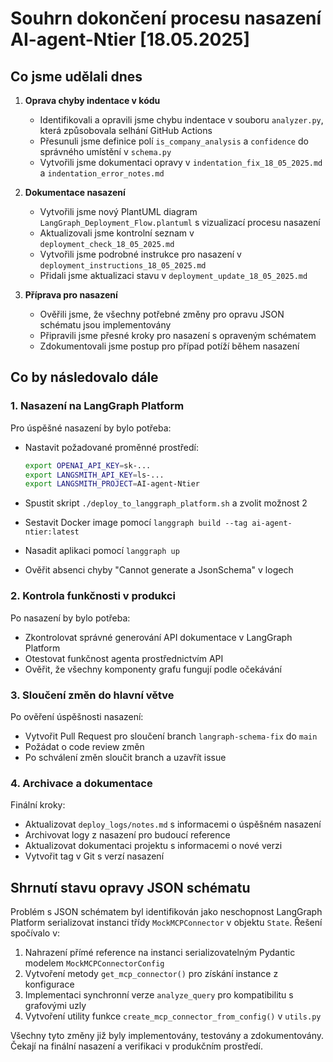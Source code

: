 # Souhrn dokončení procesu nasazení AI-agent-Ntier [18.05.2025]

## Co jsme udělali dnes

1. **Oprava chyby indentace v kódu**
   - Identifikovali a opravili jsme chybu indentace v souboru `analyzer.py`, která způsobovala selhání GitHub Actions
   - Přesunuli jsme definice polí `is_company_analysis` a `confidence` do správného umístění v `schema.py`
   - Vytvořili jsme dokumentaci opravy v `indentation_fix_18_05_2025.md` a `indentation_error_notes.md`

2. **Dokumentace nasazení**
   - Vytvořili jsme nový PlantUML diagram `LangGraph_Deployment_Flow.plantuml` s vizualizací procesu nasazení
   - Aktualizovali jsme kontrolní seznam v `deployment_check_18_05_2025.md`
   - Vytvořili jsme podrobné instrukce pro nasazení v `deployment_instructions_18_05_2025.md`
   - Přidali jsme aktualizaci stavu v `deployment_update_18_05_2025.md`

3. **Příprava pro nasazení**
   - Ověřili jsme, že všechny potřebné změny pro opravu JSON schématu jsou implementovány
   - Připravili jsme přesné kroky pro nasazení s opraveným schématem
   - Zdokumentovali jsme postup pro případ potíží během nasazení

## Co by následovalo dále

### 1. Nasazení na LangGraph Platform

Pro úspěšné nasazení by bylo potřeba:

- Nastavit požadované proměnné prostředí:
  ```bash
  export OPENAI_API_KEY=sk-...
  export LANGSMITH_API_KEY=ls-...
  export LANGSMITH_PROJECT=AI-agent-Ntier
  ```

- Spustit skript `./deploy_to_langgraph_platform.sh` a zvolit možnost 2
- Sestavit Docker image pomocí `langgraph build --tag ai-agent-ntier:latest`
- Nasadit aplikaci pomocí `langgraph up`
- Ověřit absenci chyby "Cannot generate a JsonSchema" v logech

### 2. Kontrola funkčnosti v produkci

Po nasazení by bylo potřeba:

- Zkontrolovat správné generování API dokumentace v LangGraph Platform
- Otestovat funkčnost agenta prostřednictvím API
- Ověřit, že všechny komponenty grafu fungují podle očekávání

### 3. Sloučení změn do hlavní větve

Po ověření úspěšnosti nasazení:

- Vytvořit Pull Request pro sloučení branch `langraph-schema-fix` do `main`
- Požádat o code review změn
- Po schválení změn sloučit branch a uzavřít issue

### 4. Archivace a dokumentace

Finální kroky:

- Aktualizovat `deploy_logs/notes.md` s informacemi o úspěšném nasazení
- Archivovat logy z nasazení pro budoucí reference
- Aktualizovat dokumentaci projektu s informacemi o nové verzi
- Vytvořit tag v Git s verzí nasazení

## Shrnutí stavu opravy JSON schématu

Problém s JSON schématem byl identifikován jako neschopnost LangGraph Platform serializovat instanci třídy `MockMCPConnector` v objektu `State`. Řešení spočívalo v:

1. Nahrazení přímé reference na instanci serializovatelným Pydantic modelem `MockMCPConnectorConfig`
2. Vytvoření metody `get_mcp_connector()` pro získání instance z konfigurace
3. Implementaci synchronní verze `analyze_query` pro kompatibilitu s grafovými uzly
4. Vytvoření utility funkce `create_mcp_connector_from_config()` v `utils.py`

Všechny tyto změny již byly implementovány, testovány a zdokumentovány. Čekají na finální nasazení a verifikaci v produkčním prostředí.
